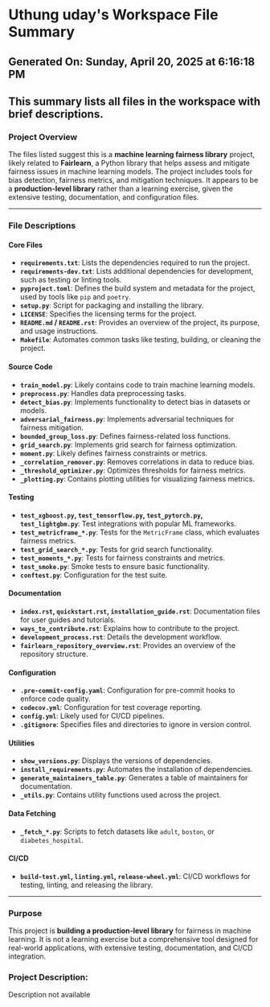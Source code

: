 # Uthung uday's Workspace File Summary
## Generated On: Sunday, April 20, 2025 at 6:16:18 PM
This summary lists all files in the workspace with brief descriptions.
---
### Project Overview
The files listed suggest this is a **machine learning fairness library** project, likely related to **Fairlearn**, a Python library that helps assess and mitigate fairness issues in machine learning models. The project includes tools for bias detection, fairness metrics, and mitigation techniques. It appears to be a **production-level library** rather than a learning exercise, given the extensive testing, documentation, and configuration files.

---

### File Descriptions

#### Core Files
- **`requirements.txt`**: Lists the dependencies required to run the project.
- **`requirements-dev.txt`**: Lists additional dependencies for development, such as testing or linting tools.
- **`pyproject.toml`**: Defines the build system and metadata for the project, used by tools like `pip` and `poetry`.
- **`setup.py`**: Script for packaging and installing the library.
- **`LICENSE`**: Specifies the licensing terms for the project.
- **`README.md` / `README.rst`**: Provides an overview of the project, its purpose, and usage instructions.
- **`Makefile`**: Automates common tasks like testing, building, or cleaning the project.

#### Source Code
- **`train_model.py`**: Likely contains code to train machine learning models.
- **`preprocess.py`**: Handles data preprocessing tasks.
- **`detect_bias.py`**: Implements functionality to detect bias in datasets or models.
- **`adversarial_fairness.py`**: Implements adversarial techniques for fairness mitigation.
- **`bounded_group_loss.py`**: Defines fairness-related loss functions.
- **`grid_search.py`**: Implements grid search for fairness optimization.
- **`moment.py`**: Likely defines fairness constraints or metrics.
- **`_correlation_remover.py`**: Removes correlations in data to reduce bias.
- **`_threshold_optimizer.py`**: Optimizes thresholds for fairness metrics.
- **`_plotting.py`**: Contains plotting utilities for visualizing fairness metrics.

#### Testing
- **`test_xgboost.py`, `test_tensorflow.py`, `test_pytorch.py`, `test_lightgbm.py`**: Test integrations with popular ML frameworks.
- **`test_metricframe_*.py`**: Tests for the `MetricFrame` class, which evaluates fairness metrics.
- **`test_grid_search_*.py`**: Tests for grid search functionality.
- **`test_moments_*.py`**: Tests for fairness constraints and metrics.
- **`test_smoke.py`**: Smoke tests to ensure basic functionality.
- **`conftest.py`**: Configuration for the test suite.

#### Documentation
- **`index.rst`, `quickstart.rst`, `installation_guide.rst`**: Documentation files for user guides and tutorials.
- **`ways_to_contribute.rst`**: Explains how to contribute to the project.
- **`development_process.rst`**: Details the development workflow.
- **`fairlearn_repository_overview.rst`**: Provides an overview of the repository structure.

#### Configuration
- **`.pre-commit-config.yaml`**: Configuration for pre-commit hooks to enforce code quality.
- **`codecov.yml`**: Configuration for test coverage reporting.
- **`config.yml`**: Likely used for CI/CD pipelines.
- **`.gitignore`**: Specifies files and directories to ignore in version control.

#### Utilities
- **`show_versions.py`**: Displays the versions of dependencies.
- **`install_requirements.py`**: Automates the installation of dependencies.
- **`generate_maintainers_table.py`**: Generates a table of maintainers for documentation.
- **`_utils.py`**: Contains utility functions used across the project.

#### Data Fetching
- **`_fetch_*.py`**: Scripts to fetch datasets like `adult`, `boston`, or `diabetes_hospital`.

#### CI/CD
- **`build-test.yml`, `linting.yml`, `release-wheel.yml`**: CI/CD workflows for testing, linting, and releasing the library.

---

### Purpose
This project is **building a production-level library** for fairness in machine learning. It is not a learning exercise but a comprehensive tool designed for real-world applications, with extensive testing, documentation, and CI/CD integration. 
### Project Description:
 Description not available
